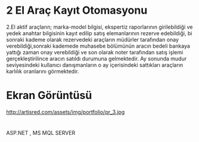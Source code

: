 # 2 El Araç Kayıt Otomasyonu

2.El aktif araçların; marka-model bilgisi, ekspertiz raporlarının girilebildiği ve yedek anahtar bilgisinin kayıt edilip satış elemanlarının rezerve edebildiği, 
bi sonraki kademe olarak rezervedeki araçların müdürler tarafından onay verebildiği,sonraki kademede muhasebe bölümünün aracın bedeli bankaya yattığı zaman onay 
verebildiği ve son olarak noter tarafından satış işlemi gerçekleştirilince aracın satıldı durumuna gelmektedir. Ay sonunda mudur seviyesindeki kullanıcı danışmanların
o ay içerisindeki sattıkları araçların karlılık oranlarını görmektedir. 

# Ekran Görüntüsü
http://artisred.com/assets/img/portfolio/pr_3.jpg

#
ASP.NET , MS MQL SERVER
